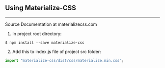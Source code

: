 ## Using Materialize-CSS

---

Source Documentation at materializecss.com

1. In project root directory:

```
$ npm install --save materialize-css
```

2. Add this to index.js file of project src folder:

```javascript
import "materialize-css/dist/css/materialize.min.css";
```
